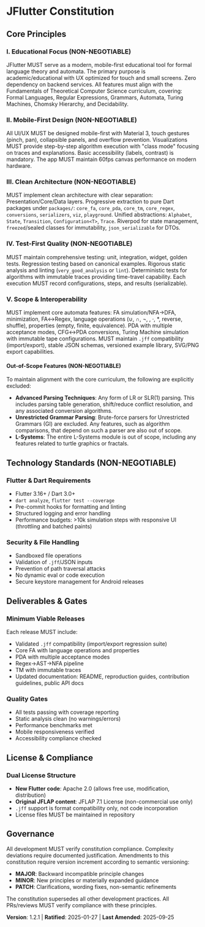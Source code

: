 <!-- 
Sync Impact Report:
Version change: 1.2.0 → 1.2.1
Modified principles: V. Scope & Interoperability (clarified "Out-of-Scope Features" section)
Templates requiring updates: ✅ .specify/templates/plan-template.md
Follow-up TODOs: None
-->

# JFlutter Constitution

## Core Principles

### I. Educational Focus (NON-NEGOTIABLE)
JFlutter MUST serve as a modern, mobile-first educational tool for formal language theory and automata. The primary purpose is academic/educational with UX optimized for touch and small screens. Zero dependency on backend services. All features must align with the Fundamentals of Theoretical Computer Science curriculum, covering: Formal Languages, Regular Expressions, Grammars, Automata, Turing Machines, Chomsky Hierarchy, and Decidability.

### II. Mobile-First Design (NON-NEGOTIABLE)
All UI/UX MUST be designed mobile-first with Material 3, touch gestures (pinch, pan), collapsible panels, and overflow prevention. Visualizations MUST provide step-by-step algorithm execution with "class mode" focusing on traces and explanations. Basic accessibility (labels, contrast) is mandatory. The app MUST maintain 60fps canvas performance on modern hardware.

### III. Clean Architecture (NON-NEGOTIABLE)
MUST implement clean architecture with clear separation: Presentation/Core/Data layers. Progressive extraction to pure Dart packages under `packages/`: `core_fa`, `core_pda`, `core_tm`, `core_regex`, `conversions`, `serializers`, `viz`, `playground`. Unified abstractions: `Alphabet`, `State`, `Transition`, `Configuration<T>`, `Trace`. Riverpod for state management, `freezed`/sealed classes for immutability, `json_serializable` for DTOs.

### IV. Test-First Quality (NON-NEGOTIABLE)
MUST maintain comprehensive testing: unit, integration, widget, golden tests. Regression testing based on canonical examples. Rigorous static analysis and linting (`very_good_analysis` or `lint`). Deterministic tests for algorithms with immutable traces providing time-travel capability. Each execution MUST record configurations, steps, and results (serializable).

### V. Scope & Interoperability
MUST implement core automata features: FA simulation/NFA→DFA, minimization, FA↔Regex, language operations (∪, ∩, ¬, \, ·, *, reverse, shuffle), properties (empty, finite, equivalence). PDA with multiple acceptance modes, CFG↔PDA conversions, Turing Machine simulation with immutable tape configurations. MUST maintain `.jff` compatibility (import/export), stable JSON schemas, versioned example library, SVG/PNG export capabilities.

#### Out-of-Scope Features (NON-NEGOTIABLE)
To maintain alignment with the core curriculum, the following are explicitly excluded:
- **Advanced Parsing Techniques**: Any form of LR or SLR(1) parsing. This includes parsing table generation, shift/reduce conflict resolution, and any associated conversion algorithms.
- **Unrestricted Grammar Parsing**: Brute-force parsers for Unrestricted Grammars (GI) are excluded. Any features, such as algorithm comparisons, that depend on such a parser are also out of scope.
- **L-Systems**: The entire L-Systems module is out of scope, including any features related to turtle graphics or fractals.

## Technology Standards (NON-NEGOTIABLE)

### Flutter & Dart Requirements
- Flutter 3.16+ / Dart 3.0+
- `dart analyze`, `flutter test --coverage`
- Pre-commit hooks for formatting and linting
- Structured logging and error handling
- Performance budgets: >10k simulation steps with responsive UI (throttling and batched paints)

### Security & File Handling
- Sandboxed file operations
- Validation of `.jff`/JSON inputs
- Prevention of path traversal attacks
- No dynamic eval or code execution
- Secure keystore management for Android releases

## Deliverables & Gates

### Minimum Viable Releases
Each release MUST include:
- Validated `.jff` compatibility (import/export regression suite)
- Core FA with language operations and properties
- PDA with multiple acceptance modes
- Regex→AST→NFA pipeline
- TM with immutable traces
- Updated documentation: README, reproduction guides, contribution guidelines, public API docs

### Quality Gates
- All tests passing with coverage reporting
- Static analysis clean (no warnings/errors)
- Performance benchmarks met
- Mobile responsiveness verified
- Accessibility compliance checked

## License & Compliance

### Dual License Structure
- **New Flutter code**: Apache 2.0 (allows free use, modification, distribution)
- **Original JFLAP content**: JFLAP 7.1 License (non-commercial use only)
- `.jff` support is format compatibility only, not code incorporation
- License files MUST be maintained in repository

## Governance

All development MUST verify constitution compliance. Complexity deviations require documented justification. Amendments to this constitution require version increment according to semantic versioning:
- **MAJOR**: Backward incompatible principle changes
- **MINOR**: New principles or materially expanded guidance  
- **PATCH**: Clarifications, wording fixes, non-semantic refinements

The constitution supersedes all other development practices. All PRs/reviews MUST verify compliance with these principles.

**Version**: 1.2.1 | **Ratified**: 2025-01-27 | **Last Amended**: 2025-09-25